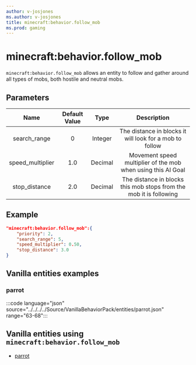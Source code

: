 ```yaml
---
author: v-josjones
ms.author: v-josjones
title: minecraft:behavior.follow_mob
ms.prod: gaming
---
```


# minecraft:behavior.follow_mob

`minecraft:behavior.follow_mob` allows an entity to follow and gather around all types of mobs, both hostile and neutral mobs.

## Parameters

|Name |Default Value  |Type  |Description  |
|:---------:|:---------:|:---------:|:---------:|
|search_range| 0| Integer| The distance in blocks it will look for a mob to follow |
|speed_multiplier| 1.0| Decimal| Movement speed multiplier of the mob when using this AI Goal |
|stop_distance| 2.0|Decimal| The distance in blocks this mob stops from the mob it is following |

## Example

```json
"minecraft:behavior.follow_mob":{
    "priority": 2,
    "search_range": 5,
    "speed_multiplier": 0.50,
    "stop_distance": 3.0
}
```

## Vanilla entities examples

### parrot

:::code language="json" source="../../../../Source/VanillaBehaviorPack/entities/parrot.json" range="63-68":::

## Vanilla entities using `minecraft:behavior.follow_mob`

- [parrot](../../../../Source/VanillaBehaviorPack_Snippets/entities/parrot.md)